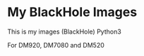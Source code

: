 My BlackHole Images
===================
This is my images (BlackHole) Python3

For DM920, DM7080 and DM520
